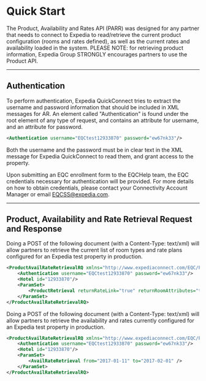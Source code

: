# Quick Start

The Product, Availability and Rates API (PARR) was designed for any partner that needs to connect to Expedia to read/retrieve the current product configuration (rooms and rates defined), as well as the current rates and availability loaded in the system. PLEASE NOTE: for retrieving product information, Expedia Group STRONGLY encourages partners to use the Product API.

----
## Authentication

To perform authentication, Expedia QuickConnect tries to extract the username and password information that should be included in XML messages for AR. An element called "Authentication" is found under the root element of any type of request, and contains an attribute for username, and an attribute for password.

```xml
<Authentication username="EQCtest12933870" password="ew67nk33"/>
```

Both the username and the password must be in clear text in the XML message for Expedia QuickConnect to read them, and grant access to the property.

Upon submitting an EQC enrollment form to the EQCHelp team, the EQC credentials necessary for authentication will be provided. For more details on how to obtain credentials, please contact your Connectivity Account Manager or email EQCSS@expedia.com.

----

## Product, Availability and Rate Retrieval Request and Response

Doing a POST of the following document (with a Content-Type: text/xml) will allow partners to retrieve the current list of room types and rate plans configured for an Expedia test property in production.

```xml
<ProductAvailRateRetrievalRQ xmlns="http://www.expediaconnect.com/EQC/PAR/2013/07">
    <Authentication username="EQCtest12933870" password="ew67nk33"/>
    <Hotel id="12933870"/>
    <ParamSet>
        <ProductRetrieval returnRateLink="true" returnRoomAttributes="true" returnRatePlanAttributes="true" returnCompensation="true" returnCancelPolicy="true" />
    </ParamSet>
</ProductAvailRateRetrievalRQ>
```

Doing a POST of the following document (with a Content-Type: text/xml) will allow partners to retrieve the availability and rates currently configured for an Expedia test property in production.
```xml
<ProductAvailRateRetrievalRQ xmlns="http://www.expediaconnect.com/EQC/PAR/2013/07">
    <Authentication username="EQCtest12933870" password="ew67nk33"/>
    <Hotel id="12933870"/>
    <ParamSet>
        <AvailRateRetrieval from="2017-01-11" to="2017-02-01" />
    </ParamSet>
</ProductAvailRateRetrievalRQ>
```
